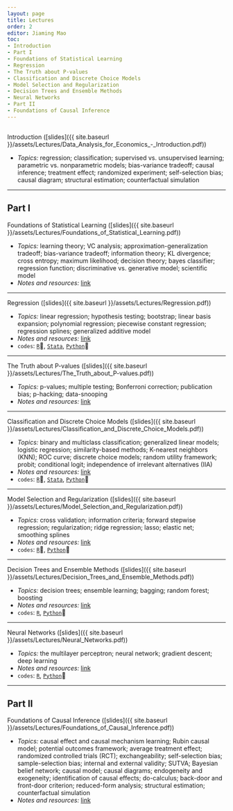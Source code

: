 ```yaml
---
layout: page
title: Lectures
order: 2
editor: Jiaming Mao
toc:
- Introduction
- Part I
- Foundations of Statistical Learning
- Regression
- The Truth about P-values
- Classification and Discrete Choice Models
- Model Selection and Regularization
- Decision Trees and Ensemble Methods
- Neural Networks
- Part II
- Foundations of Causal Inference
---
```


<p style="height: 1px"></p>

<a id="introduction" />

Introduction ([slides]({{ site.baseurl }}/assets/Lectures/Data_Analysis_for_Economics_-_Introduction.pdf))
- *Topics:* regression; classification; supervised vs. unsupervised learning; parametric vs. nonparametric models; bias-variance tradeoff; causal inference; treatment effect; randomized experiment; self-selection bias; causal diagram; structural estimation; counterfactual simulation

---

<a id="part-I" />

## Part I

<a id="foundations-of-statistical-learning" />

Foundations of Statistical Learning ([slides]({{ site.baseurl }}/assets/Lectures/Foundations_of_Statistical_Learning.pdf))
- *Topics:* learning theory; VC analysis; approximation-generalization tradeoff; bias-variance tradeoff; information theory; KL divergence; cross entropy; maximum likelihood; decision theory; bayes classifier; regression function; discriminative vs. generative model; scientific model
- *Notes and resources:* [link](https://github.com/jiamingmao/data-analysis/blob/master/Materials/Foundations%20of%20Statistical%20Learning/notes%20and%20resources.md)

---

<a id="regression" />

Regression ([slides]({{ site.baseurl }}/assets/Lectures/Regression.pdf))
- *Topics:* linear regression; hypothesis testing; bootstrap; linear basis expansion; polynomial regression; piecewise constant regression; regression splines; generalized additive model
- *Notes and resources:* [link](https://github.com/jiamingmao/data-analysis/blob/master/Materials/Regression/notes%20and%20resources.md)
- `codes`: [`R`](https://github.com/jiamingmao/data-analysis/tree/master/codes/Regression/R), [`Stata`](https://github.com/jiamingmao/data-analysis/tree/master/codes/Regression/Stata), [`Python`](https://github.com/jiamingmao/data-analysis/tree/master/codes/Regression/Python)

---

<a id="the-truth-about-p-values" />

The Truth about P-values ([slides]({{ site.baseurl }}/assets/Lectures/The_Truth_about_P-values.pdf))
- *Topics:* p-values; multiple testing; Bonferroni correction; publication bias; p-hacking; data-snooping
- *Notes and resources:* [link](https://github.com/jiamingmao/data-analysis/blob/master/Materials/The%20Truth%20about%20P-values/notes%20and%20resources.md)

---

<a id="classification-and-discrete-choice-models" />

Classification and Discrete Choice Models ([slides]({{ site.baseurl }}/assets/Lectures/Classification_and_Discrete_Choice_Models.pdf))
- *Topics:* binary and multiclass classification; generalized linear models; logistic regression; similarity-based methods; K-nearest neighbors (KNN); ROC curve; discrete choice models; random utility framework; probit; conditional logit; independence of irrelevant alternatives (IIA)
- *Notes and resources:* [link](https://github.com/jiamingmao/data-analysis/tree/master/Materials/Classification%20and%20Discrete%20Choice%20Models/notes%20and%20resources.md)
- `codes`: [`R`](https://github.com/jiamingmao/data-analysis/tree/master/codes/Classification%20and%20Discrete%20Choice%20Models/R), [`Stata`](https://github.com/jiamingmao/data-analysis/tree/master/codes/Classification%20and%20Discrete%20Choice%20Models/Stata), [`Python`](https://github.com/jiamingmao/data-analysis/tree/master/codes/Classification%20and%20Discrete%20Choice%20Models/Python)

---

<a id="model-selection-and-regularization" />

Model Selection and Regularization ([slides]({{ site.baseurl }}/assets/Lectures/Model_Selection_and_Regularization.pdf))
- *Topics:* cross validation; information criteria; forward stepwise regression; regularization; ridge regression; lasso; elastic net; smoothing splines
- *Notes and resources:* [link](https://github.com/jiamingmao/data-analysis/blob/master/Materials/Model%20Selection%20and%20Regularization/notes%20and%20resources.md)
- `codes`: [`R`](https://github.com/jiamingmao/data-analysis/tree/master/codes/Model%20Selection%20and%20Regularization/R), [`Python`](https://github.com/jiamingmao/data-analysis/tree/master/codes/Model%20Selection%20and%20Regularization/Python)

---

<a id="decision-trees-and-ensemble-learning" />

Decision Trees and Ensemble Methods ([slides]({{ site.baseurl }}/assets/Lectures/Decision_Trees_and_Ensemble_Methods.pdf))
- *Topics:* decision trees; ensemble learning; bagging; random forest; boosting
- *Notes and resources:* [link](https://github.com/jiamingmao/data-analysis/tree/master/Materials/Decision%20Trees%20and%20Ensemble%20Methods/notes%20and%20resources.md)
- `codes`: [`R`](https://github.com/jiamingmao/data-analysis/tree/master/codes/Decision%20Trees%20and%20Ensemble%20Methods/R), [`Python`](https://github.com/jiamingmao/data-analysis/tree/master/codes/Decision%20Trees%20and%20Ensemble%20Methods/Python)

---

<a id="neural-networks" />

Neural Networks ([slides]({{ site.baseurl }}/assets/Lectures/Neural_Networks.pdf))
- *Topics:* the multilayer perceptron; neural network; gradient descent; deep learning
- *Notes and resources:* [link](https://github.com/jiamingmao/data-analysis/tree/master/Materials/Neural%20Networks/notes%20and%20resources.md)
- `codes`: [`R`](https://github.com/jiamingmao/data-analysis/tree/master/codes/Neural%20Networks/R), [`Python`](https://github.com/jiamingmao/data-analysis/tree/master/codes/Neural%20Networks/Python)

---

<a id="part-II" />

## Part II

<a id="foundations-of-causal-inference" />

Foundations of Causal Inference ([slides]({{ site.baseurl }}/assets/Lectures/Foundations_of_Causal_Inference.pdf))
- *Topics:* causal effect and causal mechanism learning; Rubin causal model; potential outcomes framework; average treatment effect; randomized controlled trials (RCT); exchangeability; self-selection bias; sample-selection bias; internal and external validity; SUTVA; Bayesian belief network; causal model; causal diagrams; endogeneity and exogeneity; identification of causal effects; do-calculus; back-door and front-door criterion; reduced-form analysis; structural estimation; counterfactual simulation
- *Notes and resources:* [link](https://github.com/jiamingmao/data-analysis/blob/master/Materials/Foundations%20of%20Causal%20Inference/notes%20and%20resources.md)
